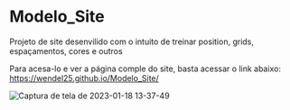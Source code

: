 # Modelo_Site

Projeto de site desenvilido com o intuito  de treinar position, grids, espaçamentos, cores e outros

Para acesa-lo e ver a página comple do site, basta acessar o link abaixo:
https://wendel25.github.io/Modelo_Site/

![Captura de tela de 2023-01-18 13-37-49](https://user-images.githubusercontent.com/69828304/213241103-e1552bbb-a9f3-418c-994f-62191e762eb6.png)
